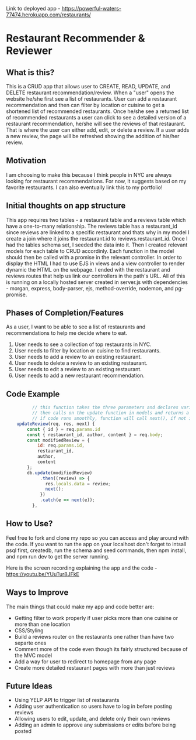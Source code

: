 Link to deployed app -  https://powerful-waters-77474.herokuapp.com/restaurants/

# Restaurant Recommender & Reviewer

## What is this?

This is a CRUD app that allows user to CREATE, READ, UPDATE, and DELETE restaurant recommendation/review. When a "user" opens the website he/she first see a list of restaurants. User can add a restaurant recommendation and then can filter by location or cuisine to get a shortened list of recommended restaurants. Once he/she see a returned list of recommended restaurants a user can click to see a detailed version of a restaurant recommendation, he/she will see the reviews of that restaurant. That is where the user can either add, edit, or delete a review. If a user adds a new review, the page will be refreshed showing the addition of his/her review.

## Motivation

I am choosing to make this because I think people in NYC are always looking for restaurant recommendations. For now, it suggests based on my favorite restaurants. I can also eventually link this to my portfolio!

## Initial thoughts on app structure

This app requires two tables - a restaurant table and a reviews table which have a one-to-many relationship. The reviews table has a restaurant_id since reviews are linked to a specific restaurant and thats why in my model I create a join where it joins the restaurant.id to reviews.restaurant_id. Once I had the tables schema set, I seeded the data into it. Then I created relevant models for each table to CRUD accordinly. Each function in the model should then be called with a promise in the relevant controller. In order to display the HTML I had to use EJS in views and a view controller to render dynamic the HTML on the webpage. I ended with the restaurant and reviews routes that help us link our controllers in the path's URL. All of this is running on a locally hosted server created in server.js with dependencies - morgan, express, body-parser, ejs, method-override, nodemon, and pg-promise. 

## Phases of Completion/Features

As a user, I want to be able to see a list of restaurants and recommendations to help me decide where to eat. 
1) User needs to see a collection of top restaurants in NYC.
2) User needs to filter by location or cuisine to find restaurants.
3) User needs to add a review to an existing restaurant.
4) User needs to delete a review to an existing restaurant.
5) User needs to edit a review to an existing restaurant.
6) User needs to add a new restaurant recommendation.


## Code Example 

```javascript
          // this function takes the three parameters and declares variables needed to show the existing review
          // then calls on the update function in models and returns a promise with the modified review
          // if code runs smoothly, function will call next(), if not it will catch an error
    updateReview(req, res, next) {
        const { id } = req.params.id
        const { restaurant_id, author, content } = req.body;
        const modifiedReview = {
            id: req.params.id,
            restaurant_id,
            author,
            content
        };
        db.update(modifiedReview)
             .then((review) => {
               res.locals.data = review;
               next();
             })
             .catch(e => next(e));
          }, 
```
## How to Use?
Feel free to fork and clone my repo so you can access and play around with the code. If you want to run the app on your localhost don't forget to intsall psql first, createdb, run the schema and seed commands, then npm install, and npm run dev to get the server running. 

Here is the screen recording explaining the app and the code - https://youtu.be/YUuTur8JFkE

## Ways to Improve 
The main things that could make my app and code better are:
- Getting filter to work properly if user picks more than one cuisine or more than one location
- CSS/Styling
- Build a reviews router on the restaurants one rather than have two separte ones
- Comment more of the code even though its fairly structured because of the MVC model
- Add a way for user to redirect to homepage from any page
- Create more detailed restaurant pages with more than just reviews

## Future Ideas
- Using YELP API to trigger list of restaurants
- Adding user authentication so users have to log in before posting reviews
- Allowing users to edit, update, and delete only their own reviews
- Adding an admin to approve any submissions or edits before being posted



